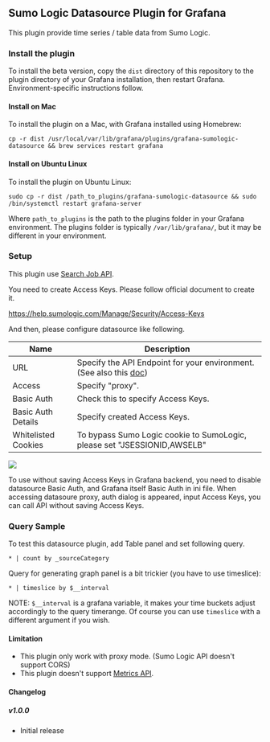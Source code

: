## Sumo Logic Datasource Plugin for Grafana
This plugin provide time series / table data from Sumo Logic.

### Install the plugin
To install the beta version, copy the `dist` directory of this repository to the plugin directory of your Grafana installation, then restart Grafana. Environment-specific instructions follow.


#### Install on Mac

To install the plugin on a Mac, with Grafana installed using Homebrew:

`cp -r dist /usr/local/var/lib/grafana/plugins/grafana-sumologic-datasource && brew services restart grafana`

#### Install on Ubuntu Linux

To install the plugin on Ubuntu Linux:

`sudo cp -r dist /path_to_plugins/grafana-sumologic-datasource && sudo /bin/systemctl restart grafana-server`

Where `path_to_plugins`  is the path to the plugins folder in your Grafana environment. The plugins folder is typically `/var/lib/grafana/`, but it may be different in your environment. 

### Setup
This plugin use [Search Job API](https://help.sumologic.com/APIs/Search-Job-API).

You need to create Access Keys.
Please follow official document to create it.

https://help.sumologic.com/Manage/Security/Access-Keys

And then, please configure datasource like following.

Name | Description
------------ | -------------
URL | Specify the API Endpoint for your environment. (See also this [doc](https://help.sumologic.com/APIs/General-API-Information/Sumo-Logic-Endpoints-and-Firewall-Security))
Access | Specify "proxy".
Basic Auth | Check this to specify Access Keys.
Basic Auth Details | Specify created Access Keys.
Whitelisted Cookies | To bypass Sumo Logic cookie to SumoLogic, please set "JSESSIONID,AWSELB"

![](https://raw.githubusercontent.com/mtanda/grafana-sumologic-datasource/master/dist/images/config.png)

To use without saving Access Keys in Grafana backend, you need to disable datasource Basic Auth, and Grafana itself Basic Auth in ini file.
When accessing datasoure proxy, auth dialog is appeared, input Access Keys, you can call API without saving Access Keys.

### Query Sample
To test this datasource plugin, add Table panel and set following query.

`* | count by _sourceCategory`

Query for generating graph panel is a bit trickier (you have to use timeslice):

`* | timeslice by $__interval`

NOTE: `$__interval` is a grafana variable, it makes your time buckets adjust accordingly to the query timerange.
Of course you can use `timeslice` with a different argument if you wish.

#### Limitation
- This plugin only work with proxy mode. (Sumo Logic API doesn't support CORS)
- This plugin doesn't support [Metrics API](https://help.sumologic.com/APIs/Metrics-API/About-Metrics-API).

#### Changelog

##### v1.0.0
- Initial release
